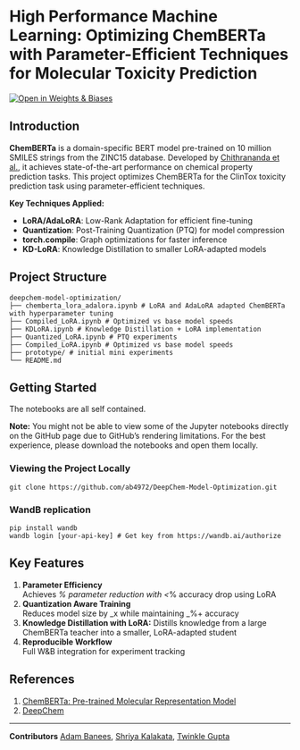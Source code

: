 # High Performance Machine Learning: Optimizing ChemBERTa with Parameter-Efficient Techniques for Molecular Toxicity Prediction

[![Open in Weights & Biases](https://img.shields.io/badge/Weights_&_Biases-FFBE00?style=flat&logo=WeightsAndBiases&logoColor=white)](https://wandb.ai/hpml-proj-deepchem/chemberta)

## Introduction

**ChemBERTa** is a domain-specific BERT model pre-trained on 10 million SMILES strings from the ZINC15 database. Developed by [Chithrananda et al.](https://arxiv.org/abs/2010.09885), it achieves state-of-the-art performance on chemical property prediction tasks. This project optimizes ChemBERTa for the ClinTox toxicity prediction task using parameter-efficient techniques.


**Key Techniques Applied:**
- **LoRA/AdaLoRA**: Low-Rank Adaptation for efficient fine-tuning
- **Quantization**: Post-Training Quantization (PTQ) for model compression
- **torch.compile**: Graph optimizations for faster inference
- **KD-LoRA**: Knowledge Distillation to smaller LoRA-adapted models

## Project Structure

```
deepchem-model-optimization/
├── chemberta_lora_adalora.ipynb # LoRA and AdaLoRA adapted ChemBERTa with hyperparameter tuning
├── Compiled_LoRA.ipynb # Optimized vs base model speeds
├── KDLoRA.ipynb # Knowledge Distillation + LoRA implementation
├── Quantized_LoRA.ipynb # PTQ experiments
├── Compiled_LoRA.ipynb # Optimized vs base model speeds
├── prototype/ # initial mini experiments
└── README.md
```


## Getting Started
The notebooks are all self contained.

**Note:** You might not be able to view some of the Jupyter notebooks directly on the GitHub page due to GitHub’s rendering limitations. For the best experience, please download the notebooks and open them locally.

### Viewing the Project Locally

```
git clone https://github.com/ab4972/DeepChem-Model-Optimization.git
```

### WandB replication

```
pip install wandb
wandb login [your-api-key] # Get key from https://wandb.ai/authorize
```


## Key Features

1. **Parameter Efficiency**  
   Achieves _% parameter reduction with <_% accuracy drop using LoRA
2. **Quantization Aware Training**  
   Reduces model size by _x while maintaining _%+ accuracy
3. **Knowledge Distillation with LoRA:** 
    Distills knowledge from a large ChemBERTa teacher into a smaller, LoRA-adapted student
4. **Reproducible Workflow**  
   Full W&B integration for experiment tracking


## References
1. [ChemBERTa: Pre-trained Molecular Representation Model](https://arxiv.org/abs/2010.09885)  
2. [DeepChem](https://deepchem.io/)  

---

**Contributors** [Adam Banees](https://github.com/ab4972), [Shriya Kalakata](https://github.com/shriyakalakata), [Twinkle Gupta](https://github.com/twinklegupta013)

